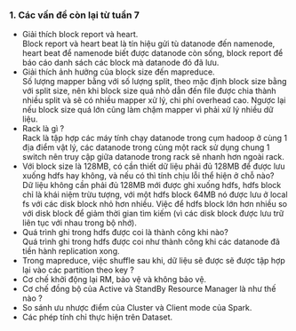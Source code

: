 ### 1. Các vấn đề còn lại từ tuần 7
- Giải thích block report và heart.<br>
Block report và heart beat là tín hiệu gửi tù datanode đến namenode, heart beat để namenode biết được datanode còn sống, block report để báo cáo danh sách các block mà datanode đó đã lưu.
- Giải thích ảnh hưởng của block size đến mapreduce.<br>
Số lượng mapper bằng với số lượng split, theo mặc định block size bằng với split size, nên khi block size quá nhỏ dẫn đến file được chia thành nhiều split và sẽ có nhiều mapper xử lý, chi phí overhead cao.
Ngược lại nếu block size quá lớn cũng làm chậm mapper vì phải xử lý nhiều dữ liệu.
- Rack là gì ?<br>
Rack là tập hợp các máy tính chạy datanode trong cụm hadoop ở cùng 1 địa điểm vật lý, các datanode trong cùng một rack sử dụng chung 1 switch nên truy cập giữa datanode trong rack sẽ nhanh hơn ngoài rack.
- Với block size là 128MB, có cần thiết dữ liệu phải đủ 128MB để được lưu xuống hdfs hay không, và nếu có thì tính chịu lỗi thể hiện ở chỗ nào? <br>
Dữ liệu không cần phải đủ 128MB mới được ghi xuống hdfs, hdfs block chỉ là khái niệm trừu tượng, với một hdfs block 64MB nó được lưu ở local fs với các disk block nhỏ hơn nhiều.
Việc để hdfs block lớn hơn nhiều so với disk block để giảm thời gian tìm kiếm (vì các disk block được lưu trữ liên tục với nhau trong bộ nhớ).
- Quá trình ghi trong hdfs được coi là thành công khi nào? <br>
Quá trình ghi trong hdfs được coi như thành công khi các datanode đã tiền hành replication xong.
- Trong mapreduce, việc shuffle sau khi, dữ liệu sẽ được sẽ được tập hợp lại vào các partition theo key ? <br>
- Cơ chế khởi động lại RM, bảo vệ và không bảo vệ. <br>
- Cơ chế đồng bộ của Active và StandBy Resource Manager là như thế nào ? <br>
- So sánh ưu nhược điểm của Cluster và Client mode của Spark. <br>
- Các phép tính chỉ thực hiện trên Dataset. <br>